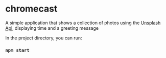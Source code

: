 
# chromecast
A simple application that shows a collection of photos using the <a href="https://unsplash.com/developers">Unsplash Api</a>, displaying time and a greeting message

In the project directory, you can run:

### `npm start`





